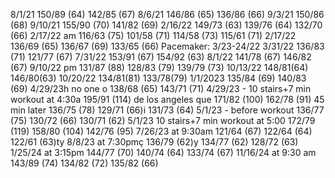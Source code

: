 
8/1/21
150/89 (64)
142/85 (67)
8/6/21
146/86 (65)
136/86  (66)
9/3/21
150/86 (68)
9/10/21
155/90 (70)
141/82 (69)
2/16/22
149/73 (63)
139/76 (64)
132/70 (66)
2/17/22 am
116/63 (75)
101/58 (71)
114/58 (73)
115/61 (71)
2/17/22 
136/69 (65)
136/67 (69)
133/65 (66)
Pacemaker: 3/23-24/22
3/31/22
136/83 (71)
121/77 (67)
7/31/22
153/91 (67)
154/92 (63)
8/1/22
141/78 (67)
146/82 (67)
9/10/22 pm
131/87 (88)
128/83 (79)
139/79 (73)
10/13/22
148/81(64)
146/80(63)
10/20/22
134/81(81)
133/78(79)
1/1/2023
135/84 (69)
140/83 (69)
4/29/23h no one o
138/68 (65)
143/71 (71)
4/29/23 - 10 stairs+7 min workout 
at 4:30a
195/91 (114) de los angeles que 
171/82 (100)
162/78 (91)
45 min later 
136/75 (78)
129/71 (66)i
131/73 (64) 
5/1/23 - before workout 
136/77 (75)
130/72 (66)
130/71 (62)
5/1/23 10 stairs+7 min workout at 5:00
172/79 (119)
158/80 (104)
142/76 (95)
7/26/23 at 9:30am
121/64 (67)
122/64 (64)
122/61 (63)ty
8/8/23 at 7:30pmç
136/79 (62)y 
134/77 (62)
128/72 (63)
1/25/24 at 3:15pm 
144/77 (70)
140/74 (64)
133/74 (67)
11/16/24 at 9:30 am
143/89 (74)
134/82 (72)
135/82 (66)